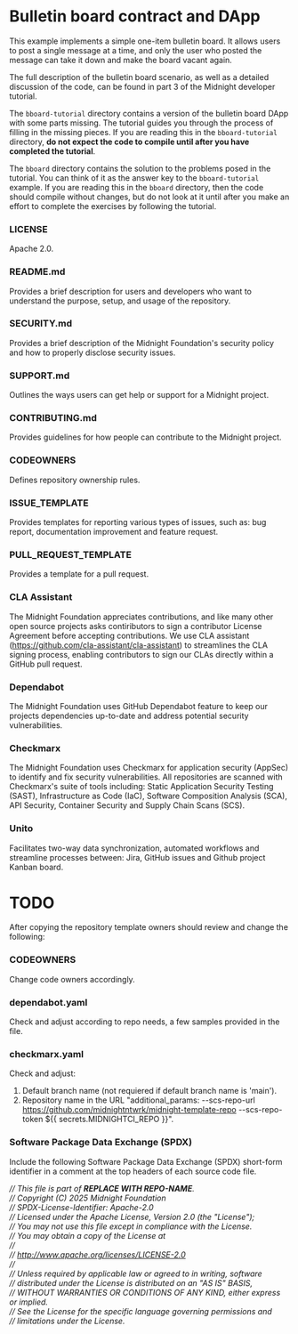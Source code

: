 # Bulletin board contract and DApp

This example implements a simple one-item bulletin board. It allows
users to post a single message at a time, and only the user who posted
the message can take it down and make the board vacant again.

The full description of the bulletin board scenario, as well as a
detailed discussion of the code, can be found in part 3 of the
Midnight developer tutorial.

The `bboard-tutorial` directory contains a version of the bulletin
board DApp with some parts missing. The tutorial guides you through
the process of filling in the missing pieces. If you are reading this
in the `bboard-tutorial` directory, **do not expect the code to
compile until after you have completed the tutorial**.

The `bboard` directory contains the solution to the problems posed in
the tutorial. You can think of it as the answer key to the
`bboard-tutorial` example. If you are reading this in the `bboard`
directory, then the code should compile without changes, but do not
look at it until after you make an effort to complete the exercises by
following the tutorial.

### LICENSE

Apache 2.0.

### README.md

Provides a brief description for users and developers who want to understand the purpose, setup, and usage of the repository.

### SECURITY.md

Provides a brief description of the Midnight Foundation's security policy and how to properly disclose security issues.

### SUPPORT.md

Outlines the ways users can get help or support for a Midnight project.

### CONTRIBUTING.md

Provides guidelines for how people can contribute to the Midnight project.

### CODEOWNERS

Defines repository ownership rules.

### ISSUE_TEMPLATE

Provides templates for reporting various types of issues, such as: bug report, documentation improvement and feature request.

### PULL_REQUEST_TEMPLATE

Provides a template for a pull request.

### CLA Assistant

The Midnight Foundation appreciates contributions, and like many other open source projects asks contiributors to sign a contributor
License Agreement before accepting contributions. We use CLA assistant (https://github.com/cla-assistant/cla-assistant) to streamlines the CLA
signing process, enabling contributors to sign our CLAs directly within a GitHub pull request.

### Dependabot

The Midnight Foundation uses GitHub Dependabot feature to keep our projects dependencies up-to-date and address potential security vulnerabilities.

### Checkmarx

The Midnight Foundation uses Checkmarx for application security (AppSec) to identify and fix security vulnerabilities.
All repositories are scanned with Checkmarx's suite of tools including: Static Application Security Testing (SAST), Infrastructure as Code (IaC), Software Composition Analysis (SCA), API Security, Container Security and Supply Chain Scans (SCS).

### Unito

Facilitates two-way data synchronization, automated workflows and streamline processes between: Jira, GitHub issues and Github project Kanban board.

# TODO

After copying the repository template owners should review and change the following:

### CODEOWNERS

Change code owners accordingly.

### dependabot.yaml

Check and adjust according to repo needs, a few samples provided in the file.

### checkmarx.yaml

Check and adjust:

1. Default branch name (not requiered if default branch name is 'main').
2. Repository name in the URL "additional_params: --scs-repo-url https://github.com/midnightntwrk/midnight-template-repo --scs-repo-token ${{ secrets.MIDNIGHTCI_REPO }}".

### Software Package Data Exchange (SPDX)

Include the following Software Package Data Exchange (SPDX) short-form identifier in a comment at the top headers of each source code file.

<I>// This file is part of <B>REPLACE WITH REPO-NAME</B>.<BR>
// Copyright (C) 2025 Midnight Foundation<BR>
// SPDX-License-Identifier: Apache-2.0<BR>
// Licensed under the Apache License, Version 2.0 (the "License");<BR>
// You may not use this file except in compliance with the License.<BR>
// You may obtain a copy of the License at<BR>
//<BR>
// http://www.apache.org/licenses/LICENSE-2.0<BR>
//<BR>
// Unless required by applicable law or agreed to in writing, software<BR>
// distributed under the License is distributed on an "AS IS" BASIS,<BR>
// WITHOUT WARRANTIES OR CONDITIONS OF ANY KIND, either express or implied.<BR>
// See the License for the specific language governing permissions and<BR>
// limitations under the License.</I>
